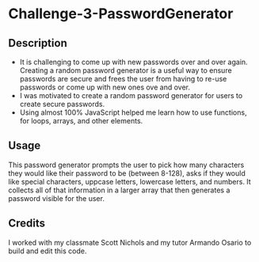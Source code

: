 # Challenge-3-PasswordGenerator

## Description
- It is challenging to come up with new passwords over and over again. Creating a random password generator is a useful way to ensure passwords are secure and frees the user from having to re-use passwords or come up with new ones ove and over.
- I was motivated to create a random password generator for users to create secure passwords.
- Using almost 100% JavaScript helped me learn how to use functions, for loops, arrays, and other elements. 
## Usage
This password generator prompts the user to pick how many characters they would like their password to be (between 8-128), asks if they would like special characters, uppcase letters, lowercase letters, and numbers. It collects all of that information in a larger array that then generates a password visible for the user.
## Credits
I worked with my classmate Scott Nichols and  my tutor Armando Osario to build and edit this code.

